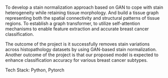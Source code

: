 To develop a stain normalization approach based on GAN to cope with stain heterogeneity while retaining tissue morphology. And build a tissue graph representing both the spatial connectivity and  structural patterns of tissue regions. To establish a graph transformer, to utilize self-attention mechanisms to enable feature extraction and accurate breast cancer classification. 

The outcome of the project is it successfully removes stain variations across histopathology datasets by using GAN-based stain normalization. Another outcome of the project is that our proposed model is expected to enhance 
classification accuracy for various breast cancer subtypes. 

Tech Stack:
Python, Pytorch
